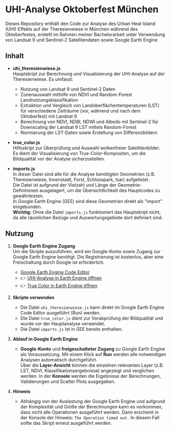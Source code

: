 # UHI-Analyse Oktoberfest München
Dieses Repository enthält den Code zur Analyse des Urban Heat Island (UHI) Effekts auf der Theresienwiese in München während des Oktoberfestes, erstellt im Rahmen meiner Bachelorarbeit unter Verwendung von Landsat 9 und Sentinel-2 Satellitendaten sowie Google Earth Engine

## Inhalt
- **uhi_theresienwiese.js**  
  Hauptskript zur Berechnung und Visualisierung der UHI-Analyse auf der Theresienwiese. Es umfasst:
  - Nutzung von Landsat 9 und Sentinel-2 Daten
  - Zonenauswahl mithilfe von NDVI und Random-Forest Landnutzungsklassifikation
  - Extraktion und Vergleich von Landoberflächentemperaturen (LST) für verschiedene Zeiträume (vor, während und nach dem Oktoberfest) mit Landsat 9
  - Berechnung von NDVI, NDBI, NDWI und Albedo mit Sentinel-2 für Downscaling der Landsat 9 LST mittels Random-Forest  
  - Normierung der LST-Daten sowie Erstellung von Differenzbildern

- **true_color.js**  
  Hilfsskript zur Überprüfung und Auswahl wolkenfreier Satellitenbilder. Es dient der Visualisierung von True-Color-Kompositen, um die Bildqualität vor der Analyse sicherzustellen.

- **imports.js**  
  In dieser Datei sind alle für die Analyse benötigten Geometrien (z.B. Theresienwiese, Innenstadt, Forst, Schlosspark, Isar) aufgelistet.  
  Die Datei ist aufgrund der Vielzahl und Länge der Geometrie-Definitionen ausgelagert, um die Übersichtlichkeit des Hauptcodes zu gewährleisten.  
  In Google Earth Engine (GEE) sind diese Geometrien direkt als "import" eingebunden.  
  **Wichtig:** Ohne die Datei `imports.js` funktioniert das Hauptskript nicht, da alle räumlichen Bezüge und Auswertungsgebiete dort definiert sind.

## Nutzung

1. **Google Earth Engine Zugang**  
   Um die Skripte auszuführen, wird ein Google-Konto sowie Zugang zur Google Earth Engine benötigt. Die Registrierung ist kostenlos, aber eine Freischaltung durch Google ist erforderlich.

   - [Google Earth Engine Code Editor](https://code.earthengine.google.com/)
   - 👉 [UHI-Analyse in Earth Engine öffnen](https://code.earthengine.google.com/490373623ef03e0b3f206ca94a01b65f)
   - 👉 [True Color in Earth Engine öffnen](https://code.earthengine.google.com/affe4e1b2085bdc0eb85caf08121b183)

2. **Skripte verwenden**  
   - Die Datei `uhi_theresienwiese.js` kann direkt im Google Earth Engine Code Editor ausgeführt (Run) werden.  
   - Die Datei `true_color.js` dient zur Vorabprüfung der Bildqualität und wurde vor der Hauptanalyse verwendet.  
   - Die Datei `imports.js` Ist in GEE bereits enthalten.

3. **Ablauf in Google Earth Engine**
   - **Google-Konto** und **freigeschalteter Zugang** zu Google Earth Engine als Voraussetzung.
   Mit einem Klick auf **Run** werden alle notwendigen Analysen automatisch durchgeführt.  
   Über die **Layer-Ansicht** können die einzelnen relevanten Layer (z.B. LST, NDVI, Klassifikationsergebnisse) angezeigt und verglichen werden.
  In der **Konsole** werden die Ergebnisse der Berechnungen, Validierungen und Scatter Plots ausgegeben.

4. **Hinweis**
   - Abhängig von der Auslastung der Google Earth Engine und aufgrund der Komplexität und Größe der Berechnungen kann es vorkommen, dass nicht alle Operationen ausgeführt werden.
     Dann erscheint in der Konsole der Hinweis: `The Operation timed out.`
     In diesem Fall sollte das Skript erneut ausgeführt werden.
